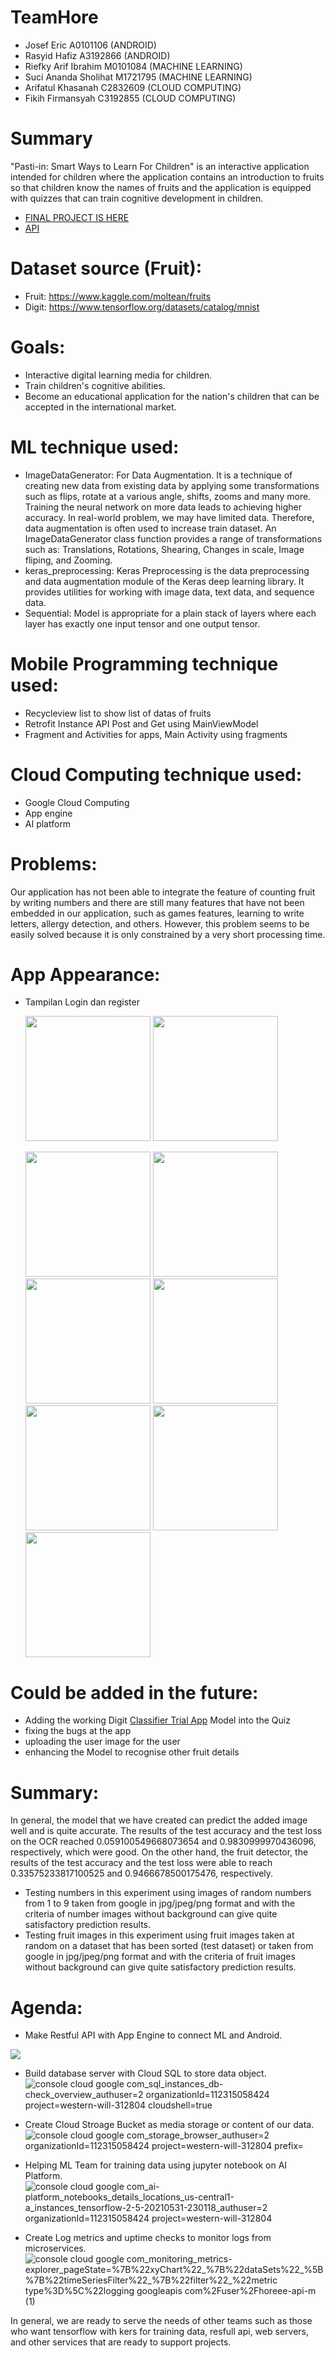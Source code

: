 # TeamHore
 - Josef Eric A0101106 (ANDROID)
 - Rasyid Hafiz A3192866 (ANDROID)
 - Riefky Arif Ibrahim M0101084 (MACHINE LEARNING)
 - Suci Ananda Sholihat M1721795 (MACHINE LEARNING)
 - Arifatul Khasanah C2832609 (CLOUD COMPUTING)
 - Fikih Firmansyah C3192855 (CLOUD COMPUTING)
 
# Summary
"Pasti-in: Smart Ways to Learn For Children" is an interactive application intended for children where the application contains an introduction to fruits so that children know the names of fruits and the application is equipped with quizzes that can train cognitive development in children.
 - [FINAL PROJECT IS HERE](https://github.com/joseferic/TeamHore/tree/main/Mobile%20Development/PastiinUI)
 - [API](https://github.com/joseferic/TeamHore/tree/main/Cloud%20Computing/api-horeee)

# Dataset source (Fruit):
 - Fruit: https://www.kaggle.com/moltean/fruits
 - Digit: https://www.tensorflow.org/datasets/catalog/mnist

# Goals:
 - Interactive digital learning media for children.
 - Train children's cognitive abilities.
 - Become an educational application for the nation's children that can be accepted in the international market.

# ML technique used:
 - ImageDataGenerator: For Data Augmentation. It is a technique of creating new data from existing data by applying some transformations such as flips, rotate at a various angle, shifts, zooms and many more. Training the neural network on more data leads to achieving higher accuracy. In real-world problem, we may have limited data. Therefore, data augmentation is often used to increase train dataset. An ImageDataGenerator class function provides a range of transformations such as: Translations, Rotations, Shearing, Changes in scale, Image fliping, and Zooming.
 - keras_preprocessing: Keras Preprocessing is the data preprocessing and data augmentation module of the Keras deep learning library. It provides utilities for working with image data, text data, and sequence data.
 - Sequential: Model is appropriate for a plain stack of layers where each layer has exactly one input tensor and one output tensor.

# Mobile Programming technique used:
- Recycleview list to show list of datas of fruits
- Retrofit Instance API Post and Get using MainViewModel
- Fragment and Activities for apps, Main Activity using fragments

# Cloud Computing technique used:
 - Google Cloud Computing
 - App engine
 - AI platform

# Problems:
Our application has not been able to integrate the feature of counting fruit by writing numbers and there are still many features that have not been embedded in our application, such as games features, learning to write letters, allergy detection, and others. However, this problem seems to be easily solved because it is only constrained by a very short processing time.

# App Appearance:
 - Tampilan Login dan register
 
    <img src="https://user-images.githubusercontent.com/80331973/121385638-7cf84700-c973-11eb-97de-90344630cde9.png" width="200"> <img src="https://user-images.githubusercontent.com/80331973/121385668-841f5500-c973-11eb-8e3b-b7ff6b77c5e8.png" width="200">
    
    <img src="https://user-images.githubusercontent.com/80331973/121390646-c9458600-c977-11eb-8246-c71cae4e5889.png" width="200">
     <img src="https://user-images.githubusercontent.com/80331973/121390695-d3678480-c977-11eb-962a-288eab091349.png" width="200">
    <img src="https://user-images.githubusercontent.com/80331973/121390755-e24e3700-c977-11eb-917f-28d9a2bf1dfe.png" width="200">
    <img src="https://user-images.githubusercontent.com/80331973/121390798-ed08cc00-c977-11eb-8220-02e2f9906ef5.png" width="200">
    <img src="https://user-images.githubusercontent.com/80331973/121390819-f3974380-c977-11eb-93ca-bf1729dda341.png" width="200">
    <img src="https://user-images.githubusercontent.com/80331973/121390878-ff830580-c977-11eb-9da9-8267e390c3dc.png" width="200">
    <img src="https://user-images.githubusercontent.com/80331973/121390900-06117d00-c978-11eb-836c-423641ab2cd1.png" width="200">

# Could be added in the future:
 - Adding the working Digit [Classifier Trial App](https://github.com/joseferic/TeamHore/tree/main/Mobile%20Development/digit_classifier) Model into the Quiz 
 - fixing the bugs at the app
 - uploading the user image for the user
 - enhancing the Model to recognise other fruit details 

# Summary:
In general, the model that we have created can predict the added image well and is quite accurate. The results of the test accuracy and the test loss on the OCR reached 0.059100549668073654 and 0.9830999970436096, respectively, which were good. On the other hand, the fruit detector, the results of the test accuracy and the test loss were able to reach 0.33575233817100525 and 0.9466678500175476, respectively.

 - Testing numbers in this experiment using images of random numbers from 1 to 9 taken from google in jpg/jpeg/png format and with the criteria of number images without background can give quite satisfactory prediction results.
 - Testing fruit images in this experiment using fruit images taken at random on a dataset that has been sorted (test dataset) or taken from google in jpg/jpeg/png format and with the criteria of fruit images without background can give quite satisfactory prediction results.

# Agenda:
 -  Make Restful API with App Engine to connect ML and Android.
<img src="https://user-images.githubusercontent.com/54542591/121374228-eecb9300-c969-11eb-9646-f8e6010cd57f.png" >

 -  Build database server with Cloud SQL to store data object.
![console cloud google com_sql_instances_db-check_overview_authuser=2 organizationId=112315058424 project=western-will-312804 cloudshell=true](https://user-images.githubusercontent.com/54542591/121394610-b7fe7880-c97b-11eb-9b9c-f5c0aea2f3a5.png)

 -  Create Cloud Stroage Bucket as media storage or content of our data.
![console cloud google com_storage_browser_authuser=2 organizationId=112315058424 project=western-will-312804 prefix=](https://user-images.githubusercontent.com/54542591/121374362-09057100-c96a-11eb-92b3-b9b3ed50411f.png)

 -  Helping ML Team for training data using jupyter notebook on AI Platform.
![console cloud google com_ai-platform_notebooks_details_locations_us-central1-a_instances_tensorflow-2-5-20210531-230118_authuser=2 organizationId=112315058424 project=western-will-312804](https://user-images.githubusercontent.com/54542591/121374433-16226000-c96a-11eb-9651-0e40b4bf16c0.png)

 -  Create Log metrics and uptime checks to monitor logs from microservices.
![console cloud google com_monitoring_metrics-explorer_pageState=%7B%22xyChart%22_%7B%22dataSets%22_%5B%7B%22timeSeriesFilter%22_%7B%22filter%22_%22metric type%3D%5C%22logging googleapis com%2Fuser%2Fhoreee-api-m (1)](https://user-images.githubusercontent.com/54542591/121374509-25a1a900-c96a-11eb-8781-eee5136b4bf1.png)

In general, we are ready to serve the needs of other teams such as those who want tensorflow with kers for training data, resfull api, web servers, and other services that are ready to support projects.
